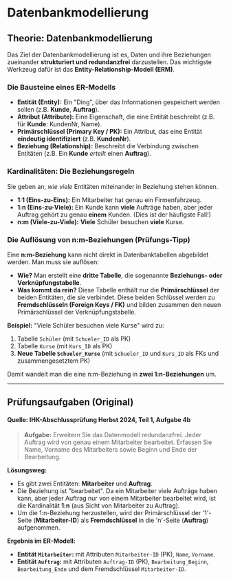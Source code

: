 # Datenbankmodellierung

## Theorie: Datenbankmodellierung

Das Ziel der Datenbankmodellierung ist es, Daten und ihre Beziehungen zueinander **strukturiert und redundanzfrei** darzustellen. Das wichtigste Werkzeug dafür ist das **Entity-Relationship-Modell (ERM)**.

### Die Bausteine eines ER-Modells

* **Entität (Entity):** Ein "Ding", über das Informationen gespeichert werden sollen (z.B. **Kunde**, **Auftrag**).
* **Attribut (Attribute):** Eine Eigenschaft, die eine Entität beschreibt (z.B. für **Kunde**: KundenNr, Name).
* **Primärschlüssel (Primary Key / PK):** Ein Attribut, das eine Entität **eindeutig identifiziert** (z.B. **KundenNr**).
* **Beziehung (Relationship):** Beschreibt die Verbindung zwischen Entitäten (z.B. Ein **Kunde** *erteilt* einen **Auftrag**).

### Kardinalitäten: Die Beziehungsregeln

Sie geben an, *wie viele* Entitäten miteinander in Beziehung stehen können.

* **1:1 (Eins-zu-Eins):** Ein Mitarbeiter hat genau ein Firmenfahrzeug.
* **1:n (Eins-zu-Viele):** Ein Kunde kann **viele** Aufträge haben, aber jeder Auftrag gehört zu genau **einem** Kunden. (Dies ist der häufigste Fall!)
* **n:m (Viele-zu-Viele):** **Viele** Schüler besuchen **viele** Kurse.

### Die Auflösung von n:m-Beziehungen (Prüfungs-Tipp)

Eine **n:m-Beziehung** kann nicht direkt in Datenbanktabellen abgebildet werden. Man muss sie auflösen:

* **Wie?** Man erstellt eine **dritte Tabelle**, die sogenannte **Beziehungs- oder Verknüpfungstabelle**.
* **Was kommt da rein?** Diese Tabelle enthält nur die **Primärschlüssel** der beiden Entitäten, die sie verbindet. Diese beiden Schlüssel werden zu **Fremdschlüsseln (Foreign Keys / FK)** und bilden zusammen den neuen Primärschlüssel der Verknüpfungstabelle.

**Beispiel:** "Viele Schüler besuchen viele Kurse" wird zu:
1.  Tabelle `Schüler` (mit `Schueler_ID` als PK)
2.  Tabelle `Kurse` (mit `Kurs_ID` als PK)
3.  **Neue Tabelle `Schueler_Kurse`** (mit `Schueler_ID` und `Kurs_ID` als FKs und zusammengesetztem PK)

Damit wandelt man die eine n:m-Beziehung in **zwei 1:n-Beziehungen** um.

---

## Prüfungsaufgaben (Original)

#### Quelle: IHK-Abschlussprüfung Herbst 2024, Teil 1, Aufgabe 4b

> **Aufgabe:** Erweitern Sie das Datenmodell redundanzfrei. Jeder Auftrag wird von genau einem Mitarbeiter bearbeitet. Erfassen Sie Name, Vorname des Mitarbeiters sowie Beginn und Ende der Bearbeitung.

**Lösungsweg:**
* Es gibt zwei Entitäten: **Mitarbeiter** und **Auftrag**.
* Die Beziehung ist "bearbeitet". Da ein Mitarbeiter viele Aufträge haben kann, aber jeder Auftrag nur von einem Mitarbeiter bearbeitet wird, ist die Kardinalität **1:n** (aus Sicht von Mitarbeiter zu Auftrag).
* Um die 1:n-Beziehung herzustellen, wird der Primärschlüssel der '1'-Seite (**Mitarbeiter-ID**) als **Fremdschlüssel** in die 'n'-Seite (**Auftrag**) aufgenommen.

**Ergebnis im ER-Modell:**
* **Entität `Mitarbeiter`:** mit Attributen `Mitarbeiter-ID` (PK), `Name`, `Vorname`.
* **Entität `Auftrag`:** mit Attributen `Auftrag-ID` (PK), `Bearbeitung_Beginn`, `Bearbeitung_Ende` und dem Fremdschlüssel `Mitarbeiter-ID`.
